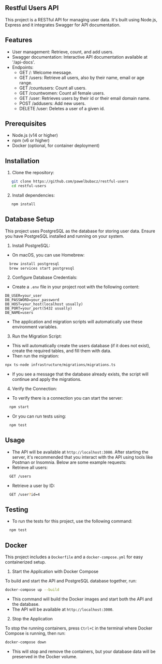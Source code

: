 ## Restful Users API

This project is a RESTful API for managing user data. It's built using Node.js, Express and it integrates Swagger for API documentation.

## Features

- User management: Retrieve, count, and add users.
- Swagger documentation: Interactive API documentation available at '/api-docs'.
- Endpoints:
  - GET /: Welcome message.
  - GET /users: Retrieve all users, also by their name, email or age range.
  - GET /countusers: Count all users.
  - GET /countwomen: Count all female users.
  - GET /user: Retrieves users by their id or their email domain name.
  - POST /addusers: Add new users.
  - DELETE /user: Deletes a user of a given id.
 
## Prerequisites

- Node.js (v14 or higher)
- npm (v6 or higher)
- Docker (optional, for container deployment)

## Installation

1. Clone the repository:
```bash
   git clone https://github.com/pawelbubacz/restful-users
   cd restful-users
```

2. Install dependencies:
```bash
   npm install
```

## Database Setup

This project uses PostgreSQL as the database for storing user data. Ensure you have PostgreSQL installed and running on your system.

1. Install PostgreSQL:
- On macOS, you can use Homebrew:
```bash     
  brew install postgresql
  brew services start postgresql
```

2. Configure Database Credentials:
- Create a `.env` file in your project root with the following content:
```
DB_USER=your_user
DB_PASSWORD=your_password
DB_HOST=your_host(localhost usually)
DB_PORT=your_port(5432 usually)
DB_NAME=users
```
- The application and migration scripts will automatically use these environment variables.

3. Run the Migration Script:
- This will automatically create the users database (if it does not exist), create the required tables, and fill them with data.
- Then run the migration:
```bash
npx ts-node infrastructure/migrations/migrations.ts
```
- If you see a message that the database already exists, the script will continue and apply the migrations.

4. Verify the Connection:
- To verify there is a connection you can start the server:
```bash
  npm start
```
  - Or you can run tests using:
```bash
  npm test
```

## Usage
- The API will be available at `http://localhost:3000`.
After starting the server, it's recommended that you interact with the API using tools like Postman or Insomnia. Below are some example requests:
- Retrieve all users:
```bash
  GET /users
```
- Retrieve a user by ID:
```bash
  GET /user?id=4
```

## Testing
- To run the tests for this project, use the following command:
```bash
  npm test
```

## Docker

This project includes a `Dockerfile` and a `docker-compose.yml` for easy containerized setup.

1. Start the Application with Docker Compose

To build and start the API and PostgreSQL database together, run:

```bash
docker-compose up --build
```

- This command will build the Docker images and start both the API and the database.
- The API will be available at `http://localhost:3000`.

2. Stop the Application

To stop the running containers, press `Ctrl+C` in the terminal where Docker Compose is running, then run:

```bash
docker-compose down
```

- This will stop and remove the containers, but your database data will be preserved in the Docker volume.
